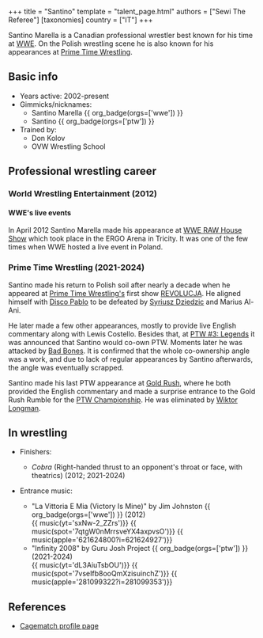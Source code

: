 +++
title = "Santino"
template = "talent_page.html"
authors = ["Sewi The Referee"]
[taxonomies]
country = ["IT"]
+++

Santino Marella is a Canadian professional wrestler best known for his time at [WWE](@/o/wwe.md). On the Polish wrestling scene he is also known for his appearances at [Prime Time Wrestling](@/o/ptw.md).

## Basic info

* Years active: 2002-present
* Gimmicks/nicknames:
  - Santino Marella {{ org_badge(orgs=['wwe']) }}
  - Santino {{ org_badge(orgs=['ptw']) }}
* Trained by:
  - Don Kolov
  - OVW Wrestling School
 
## Professional wrestling career

### World Wrestling Entertainment (2012)

#### WWE's live events

In April 2012 Santino Marella made his appearance at [WWE RAW House Show](@/e/wwe/2012-04-12-wwe-raw-house-show.md) which took place in the ERGO Arena in Tricity. It was one of the few times when WWE hosted a live event in Poland.

### Prime Time Wrestling (2021-2024)

Santino made his return to Polish soil after nearly a decade when he appeared at [Prime Time Wrestling's](@/o/ptw.md) first show [REVOLUCJA](@/e/ptw/2021-10-09-ptw-1-revolucja.md). He aligned himself with [Disco Pablo](@/w/disco-pablo.md) to be defeated by [Syriusz Dziedzic](@/w/dziedzic.md) and Marius Al-Ani.

He later made a few other appearances, mostly to provide live English commentary along with Lewis Costello. Besides that, at [PTW #3: Legends](@/e/ptw/2022-11-26-ptw-3-legends.md) it was announced that Santino would co-own PTW. Moments later he was attacked by [Bad Bones](@/w/bad-bones.md). It is confirmed that the whole co-ownership angle was a work, and due to lack of regular appearances by Santino afterwards, the angle was eventually scrapped.

Santino made his last PTW appearance at [Gold Rush](@/e/ptw/2024-02-03-ptw-5-gold-rush.md), where he both provided the English commentary and made a surprise entrance to the Gold Rush Rumble for the [PTW Championship](@/c/ptw-championship.md). He was eliminated by [Wiktor Longman](@/w/wiktor-longman.md).

## In wrestling

* Finishers:
  - _Cobra_ (Right-handed thrust to an opponent's throat or face, with theatrics) (2012; 2021-2024)
 
* Entrance music:
  - "La Vittoria E Mia (Victory Is Mine)" by Jim Johnston
 {{ org_badge(orgs=['wwe']) }} (2012) <br>
 {{ music(yt='sxNw-2_ZZrs')}}
 {{ music(spot='7qtgW0nMrrsveYX4axpvsO')}}
 {{ music(apple='621624800?i=621624927')}}
  - "Infinity 2008" by Guru Josh Project
 {{ org_badge(orgs=['ptw']) }} (2021-2024) <br>
 {{ music(yt='dL3AiuTsbOU')}}
 {{ music(spot='7vseIfb8ooQmXzisuinchZ')}}
 {{ music(apple='281099322?i=281099353')}}
  
## References

* [Cagematch profile page](https://www.cagematch.net/?id=2&nr=3689)
